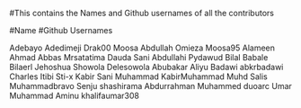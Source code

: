 #This contains the Names and Github usernames of all the contributors

#Name                                        #Github Usernames

Adebayo Adedimeji                            Drak00
Moosa Abdullah Omieza                        Moosa95
Alameen Ahmad Abbas                          Mrsatatima
Dauda Sani Abdullahi                         Pydawud
Bilal Babale                                 Bilaerl
Jehoshua Showola                             Delesowola
Abubakar Aliyu Badawi                        abkrbadawi
Charles Itibi                                Sti-x
Kabir Sani Muhammad                          KabirMuhammad
Muhd Salis                                   Muhammadbravo
Senju                                        shashirama
Abdurrahman Muhammed                         duoarc
Umar Muhammad Aminu                          khalifaumar308
